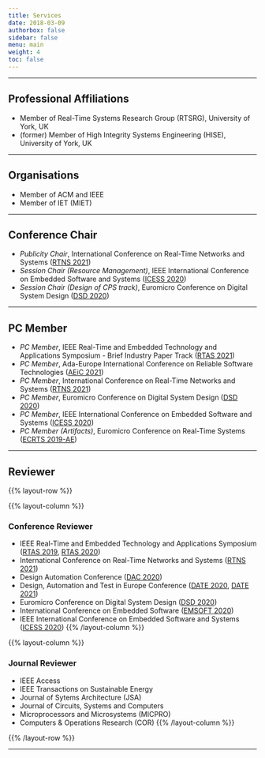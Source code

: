 ```yaml
---
title: Services
date: 2018-03-09
authorbox: false
sidebar: false
menu: main
weight: 4
toc: false
---
```


---

## Professional Affiliations

- Member of Real-Time Systems Research Group (RTSRG), University of York, UK
- (former) Member of High Integrity Systems Engineering (HISE), University of York, UK


---

## Organisations

- Member of ACM and IEEE
- Member of IET (MIET)


---

## Conference Chair

- *Publicity Chair*, International Conference on Real-Time Networks and Systems (<u>RTNS 2021</u>)
- *Session Chair (Resource Management)*, IEEE International Conference on Embedded Software and Systems (<u>ICESS 2020</u>)
- *Session Chair (Design of CPS track)*, Euromicro Conference on Digital System Design (<u>DSD 2020</u>)


---

## PC Member

- *PC Member*, IEEE Real-Time and Embedded Technology and Applications Symposium - Brief Industry Paper Track (<u>RTAS 2021</u>) 
- *PC Member*, Ada-Europe International Conference on Reliable Software Technologies  (<u>AEiC 2021</u>)
- *PC Member*, International Conference on Real-Time Networks and Systems (<u>RTNS 2021</u>)
- *PC Member*, Euromicro Conference on Digital System Design (<u>DSD 2020</u>)
- *PC Member*, IEEE International Conference on Embedded Software and Systems (<u>ICESS 2020</u>)
- *PC Member (Artifacts)*, Euromicro Conference on Real-Time Systems (<u>ECRTS 2019-AE</u>)


---

## Reviewer

{{% layout-row %}}

{{% layout-column %}}
### Conference Reviewer

- IEEE Real-Time and Embedded Technology and Applications Symposium (<u>RTAS 2019</u>, <u>RTAS 2020</u>)
- International Conference on Real-Time Networks and Systems (<u>RTNS 2021</u>)
- Design Automation Conference (<u>DAC 2020</u>)
- Design, Automation and Test in Europe Conference (<u>DATE 2020</u>, <u>DATE 2021</u>)
- Euromicro Conference on Digital System Design (<u>DSD 2020</u>)
- International Conference on Embedded Software (<u>EMSOFT 2020</u>)
- IEEE International Conference on Embedded Software and Systems (<u>ICESS 2020</u>)
{{% /layout-column %}}

{{% layout-column %}}
### Journal Reviewer

- IEEE Access
- IEEE Transactions on Sustainable Energy
- Journal of Sytems Architecture (JSA)
- Journal of Circuits, Systems and Computers
- Microprocessors and Microsystems (MICPRO)
- Computers & Operations Research (COR)
{{% /layout-column %}}

{{% /layout-row %}}

---
